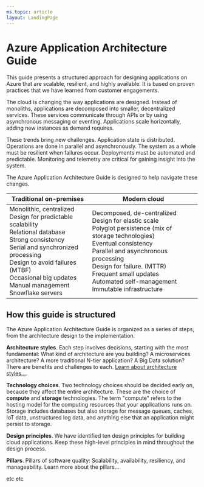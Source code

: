 ```yaml
---
ms.topic: article
layout: LandingPage
---
```


# Azure Application Architecture Guide

This guide presents a structured approach for designing applications on Azure that are scalable, resilient, and highly available. It is based on proven practices that we have learned from customer engagements.

<object data="./images/guide-steps.svg" type="image/svg+xml"></object>

The cloud is changing the way applications are designed. Instead of monoliths, applications are decomposed into smaller, decentralized services. These services communicate through APIs or by using asynchronous messaging or eventing. Applications scale horizontally, adding new instances as demand requires. 

These trends bring new challenges. Application state is distributed. Operations are done in parallel and asynchronously. The system as a whole must be resilient when failures occur. Deployments must be automated and predictable. Monitoring and telemetry are critical for gaining insight into the system.

The Azure Application Architecture Guide is designed to help navigate these changes. 

<table>
<thead>
    <tr><th>Traditional on-premises</th><th>Modern cloud</th></tr>
</thead>
<tbody>
<tr><td>Monolithic, centralized<br/>
Design for predictable scalability<br/>
Relational database<br/>
Strong consistency<br/>
Serial and synchronized processing<br/>
Design to avoid failures (MTBF)<br/>
Occasional big updates<br/>
Manual management<br/>
Snowflake servers</td>
<td>
Decomposed, de-centralized<br/>
Design for elastic scale<br/>
Polyglot persistence (mix of storage technologies)<br/>
Eventual consistency<br/>
Parallel and asynchronous processing<br/>
Design for failure. (MTTR)<br/>
Frequent small updates<br/>
Automated self-management<br/>
Immutable infrastructure<br/>
</td>
</tbody>
</table>


## How this guide is structured

The Azure Application Architecture Guide is organized as a series of steps, from the architecture design to the implementation.  


**Architecture styles**. Each step involves decisions, starting with the most fundamental: What kind of architecture are you building? A microservices architecture? A more traditional N-tier application? A Big Data solution? There are benefits and challenges to each. [Learn about architecture styles...][arch-styles].  

**Technology choices**. Two technology choices should be decided early on, because they affect the entire architecture. These are the choice of **compute** and **storage** technologies. The term "compute" refers to the hosting model for the computing resources that your applications runs on. Storage includes databases but also storage for message queues, caches, IoT data, unstructured log data, and anything else that an application might persist to storage. 


**Design principles**. We have identified ten design principles for building cloud applications. Keep these high-level principles in mind throughout the design process. 

**Pillars**. Pillars of software quality: Scalability, availability, resiliency, and manageability. Learn more about the pillars...

etc etc

[arch-styles]: ./architecture-styles/index.md
[compute-options]: ./compute-options.md
[design-principles]: ./design-principles/index.md
[storage-options]: ./storage-options.md

